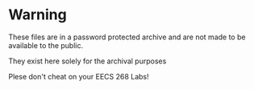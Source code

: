 # Warning

These files are in a password protected archive and are not made to be available to the public.

They exist here solely for the archival purposes

Plese don't cheat on your EECS 268 Labs!
